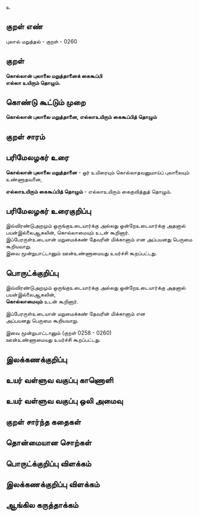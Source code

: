 உ

## குறள் எண் 

புலால் மறுத்தல் - குறள் - 0260  

## குறள் 

**கொல்லான் புலாலை மறுத்தானைக் கைகூப்பி  
எல்லா உயிரும் தொழும்.**

## கொண்டு கூட்டும் முறை

**கொல்லான் புலாலை மறுத்தானை, எல்லாஉயிரும் கைகூப்பித் தொழும்**

## குறள் சாரம் 


## பரிமேலழகர் உரை

**கொல்லான் புலாலை மறுத்தானை** - ஓர் உயிரையும் கொல்லாதவனுமாய்ப் புலாலையும் உண்ணாதவனை,  

**எல்லாஉயிரும் கைகூப்பித் தொழும்** - எல்லாஉயிரும் கைகுவித்துத் தொழும்.   

## பரிமேலழகர் உரைகுறிப்பு   

இவ்விரண்டுஅறமும் ஒருங்குஉடையார்க்கு அல்லது ஒன்றேஉடையார்க்கு அதனால் பயன்இல்லைஆகலின், கொல்லாமையும் உடன் கூறினார்.  
இப்பேரருள்உடையான் மறுமைக்கண் தேவரின் மிக்கானாம் என அப்பயனது பெருமை கூறியவாறு.  
இவை மூன்றுபாட்டானும் ஊன்உண்ணாமையது உயர்ச்சி கூறப்பட்டது.  

## பொருட்க்குறிப்பு 

இவ்விரண்டுஅறமும் ஒருங்குஉடையார்க்கு அல்லது ஒன்றேஉடையார்க்கு அதனால் பயன்இல்லைஆகலின்,  
**கொல்லாமையும்** உடன் கூறினார்.  

இப்பேரருள்உடையான் மறுமைக்கண் தேவரின் மிக்கானாம் என   
அப்பயனது பெருமை கூறியவாறு.    

இவை மூன்றுபாட்டானும் (குறள் 0258 - 0260)  
ஊன்உண்ணாமையது உயர்ச்சி கூறப்பட்டது.   

## இலக்கணக்குறிப்பு  


## உயர் வள்ளுவ வகுப்பு காணொளி


## உயர் வள்ளுவ வகுப்பு ஒலி அமைவு 

 
## குறள் சார்ந்த கதைகள் 


## தொன்மையான சொற்கள்


## பொருட்க்குறிப்பு விளக்கம்


## இலக்கணக்குறிப்பு விளக்கம்


## ஆங்கில கருத்தாக்கம் 


